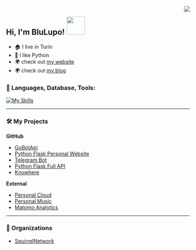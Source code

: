 <img align="right" src="https://github-readme-stats.vercel.app/api?username=BluLupo&show_icons=true">

### <h2> Hi, I'm BluLupo! <img src="https://media.giphy.com/media/mGcNjsfWAjY5AEZNw6/giphy.gif" width="50"></h2>

- :house: I live in Turin
- :snake: I like Python
- :earth_africa: check out [my website](https://hersel.it)
- :earth_africa: check out [my blog](https://blog.hersel.it)


### 🔨 Languages, Database, Tools:

[![My Skills](https://skillicons.dev/icons?i=python,php,golang,html,mysql,postgresql,redis,github,git,docker,flask,bootstrap&perline=3)](https://hersel.it)


<hr>

### 🛠️ My Projects

<p><b>GitHub</b></p>

- [GoBotApi](https://github.com/Squirrel-Network/goBotApi)
- [Python Flask Personal Website](https://github.com/BluLupo/hersel.it)
- [Telegram Bot](https://github.com/Squirrel-Network/nebula8)
- [Python Flask Full API](https://github.com/Squirrel-Network/api_nebula)
- [Knowhere](https://github.com/Squirrel-Network/Knowhere)


<p><b>External</b></p>

- [Personal Cloud](https://cloud.hersel.it)
- [Personal Music](https://music.hersel.it)
- [Matomo Analytics](https://analytics.hersel.it)


<hr>

### 👥 Organizations
- [SquirrelNetwork](https://github.com/Squirrel-Network)
